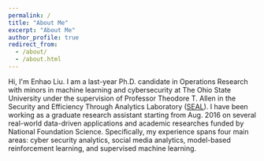 ```yaml
---
permalink: /
title: "About Me"
excerpt: "About Me"
author_profile: true
redirect_from: 
  - /about/
  - /about.html
---
```


Hi, I'm Enhao Liu. I am a last-year Ph.D. candidate in Operations Research with minors in machine learning and cybersecurity at The Ohio State University under the supervision of Professor Theodore T. Allen in the Security and Efficiency Through Analytics Laboratory ([SEAL](http://www.blying.com/)). I have been working as a graduate research assistant starting from Aug. 2016 on several real-world data-driven applications and academic researches funded by National Foundation Science. Specifically, my experience spans four main areas: cyber security analytics, social media analytics, model-based reinforcement learning, and supervised machine learning. 




